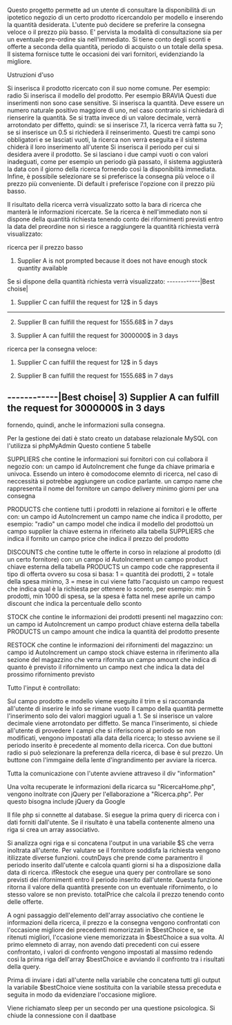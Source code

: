 Questo progetto permette ad un utente di consultare la disponibilità di un ipotetico negozio di un certo prodotto ricercandolo per modello e inserendo la quantità desiderata. L'utente può decidere se preferire la consegna veloce o il prezzo più basso. E' pervista la modalità di consultazione sia per un eventuale pre-ordine sia nell'immediato. Si tiene conto degli sconti e offerte a seconda della quantità, periodo di acquisto o un totale della spesa. Il sistema fornisce tutte le occasioni dei vari fornitori, evidenziando la migliore.

Ustruzioni d'uso

Si inserisca il prodotto ricercato con il suo nome comune. Per esempio: radio
Si inserisca il modello del prodotto. Per esempio BRAVIA
Questi due inserimenti non sono case sensitive.
Si inserisca la quantità. Deve essere un numero naturale positivo maggiore di uno, nel caso contrario si richiedarà di rienserire la quantità. Se si tratta invece di un valore decimale, verrà arrotondato per diffetto, quindi: se si inserisce 7.1, la ricerca verrà fatta su 7; se si inserisce un 0.5 si richiederà il reinserimento.
Questi tre campi sono obbligatori e se lasciati vuoti, la ricerca non verrà eseguita e il sistema chiderà il loro inserimento all'utente
Si inserisca il periodo per cui si desidera avere il prodotto. Se si lasciano i due campi vuoti o con valori inadeguati, come per esempio un periodo già passato, il sistema aggiusterà la data con il giorno della ricerca fornendo così la disponibilità immediata. 
Infine, è possibile selezionare se si preferisce la consegna più veloce o il prezzo più conveniente. Di default i preferisce l'opzione con il prezzo più basso.

Il risultato della ricerca verrà visualizzato sotto la bara di ricerca che manterà le informazioni ricercate.
Se 
la ricerca è nell'immediato non si dispone della quantità richiesta 
tenendo conto dei rifornimenti previsti entro la data del preordine non si riesce a raggiungere la quantità richiesta
verrà visualizzato:

ricerca per il prezzo basso
1) Supplier A is not prompted because it does not have enough stock quantity available

Se si dispone della quantità richiesta verrà visualizzato:
------------|Best choise|
1) Supplier C can fulfill the request for 12$ in 5 days 
------------

2) Supplier B can fulfill the request for 1555.68$ in 7 days 

3) Supplier A can fulfill the request for 3000000$ in 3 days

ricerca per la consegna veloce:
1) Supplier C can fulfill the request for 12$ in 5 days 

2) Supplier B can fulfill the request for 1555.68$ in 7 days 

------------|Best choise|
3) Supplier A can fulfill the request for 3000000$ in 3 days 
------------
fornendo, quindi, anche le informazioni sulla consegna.



Per la gestione dei dati è stato creato un database relazionale MySQL con l'utilizza si phpMyAdmin
Questo contiene 5 tabelle

SUPPLIERS che contine le informazioni sui fornitori con cui collabora il negozio con:
 un campo id AutoIncrement che funge da chiave primaria e univoca. Essendo un intero è comodocome elemnto di ricerca, nel caso di neccessità si potrebbe aggiungere un codice parlante.
 un campo name che rappresenta il nome del fornitore
 un campo delivery minimo giorni per una consegna

PRODUCTS che contiene tutti i prodotti in relazione ai fornitori e le offerte con:
un campo id AutoIncrement
un campo name che indica il prodotto, per esempio: "radio"
un campo model che indica il modello del prodottoù
un campo supplier la chiave esterna in riferineto alla tabella SUPPLIERS che indica il fornito
un campo price che indica il prezzo del prodotto

DISCOUNTS che contine tutte le offerte in corso in relazione al prodotto (di un certo fornitore) con:
un campo id AutoIncrement
un campo product chiave esterna della tabella PRODUCTS
un campo code che rappresenta il tipo di offerta ovvero su cosa si basa: 1 = quantità dei prodotti, 2 = totale della spesa minimo, 3 = mese in cui viene fatto l'acquisto
un campo request che indica qual è la richiesta per ottenere lo sconto, per esempio: min 5 prodotti, min 1000 di spesa, se la spesa è fatta nel mese aprile
un campo discount che indica la percentuale dello sconto 

STOCK che contine le informazioni dei prodotti presenti nel magazzino con:
un campo id AutoIncrement
un campo product chiave esterna della tabella PRODUCTS
un campo amount che indica la quantità del prodotto presente

RESTOCK che contine le informazioni dei rifornimenti del magazzino:
un campo id AutoIncrement
un campo stock chiave esterna in riferimento alla sezione del magazzino che verra rifornita
un campo amount che indica di quanto è previsto il rifornimento
un campo next che indica la data del prossimo rifornimento previsto 

Tutto l'input è controllato:

Sul campo prodotto e modello vieme eseguito il trim e si raccomanda all'utente di inserire le info se rimane vuoto
Il campo della quantità permette l'inserimento solo dei valori maggiori uguali a 1. Se si inserisce un valore decimale viene arrotondato per diffetto. Se manca l'inserimento, si chiede all'utente di provedere
I campi che si riferiscono al periodo se non modificati, vengono impostati alla data della ricerca; lo stesso avviene se il periodo inserito è precedente al momento della ricerca.
Con due buttoni radio si può selezionare la preferenza della ricerca, di base è sul prezzo. Un buttone con l'immgaine della lente d'ingrandimento per avviare la ricerca.

Tutta la comunicazione con l'utente avviene attraveso il div "information"

Una volta recuperate le informazioni della ricarca su "RicercaHome.php", vengono inoltrate con jQuery per l'ellaborazione a "Ricerca.php". Per questo bisogna include jQuery da Google  <script src="https://ajax.googleapis.com/ajax/libs/jquery/3.6.4/jquery.min.js"></script>

Il file php si connette al database.
Si esegue la prima query di ricerca con i dati forniti dall'utente. 
Se il risultato è una tabella contenente almeno una riga si crea un array associativo. 

Si analizza ogni riga e si concatena l'output in una variabile $S che verra inoltrata all'utente. Per valutare se il fornitore soddisfa la richiesta vengono itilizzate diverse funzioni.
coutnDays che prende come paramentro il periodo inserito dall'utente e calcola quanti giorni si ha a disposizione dalla data di ricerca.
ifRestock che esegue una query per controllare se sono previsti dei rifornimenti entro il periodo inserito dall'utente. Questa funzione ritorna il valore della quantità presente con un eventuale rifornimento, o lo stesso valore se non previsto.
totalPrice che calcola il prezzo tenendo conto delle offerte.

A ogni passaggio dell'elemento dell'array associativo che contiene le informazioni della ricerca, il prezzo e la consegna vengono confrontati con l'occasione migliore dei precedenti momorizzati in $bestChoice e, se ritenuti migliori, l'ccasione viene memorizzata in $bestChoice a sua volta. Al primo elemneto di array, non avendo dati precedenti con cui essere confrontato, i valori di confronto vengono impostati al massimo redendo così la prima riga dell'array $bestChoice e avviando il confronto tra i risultati della query.

Prima di inviare i dati all'utente nella variabile che concatena tutti gli output la variabile $bestChoice viene sostituita con la variabile stessa preceduta e seguita in modo da evidenziare l'occasione migliore.

Viene richiamato sleep per un secondo per una questione psicologica.
Si chiude la connessione con il daatbase



